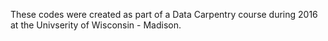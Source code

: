 These codes were created as part of a Data Carpentry course during 2016 at the Univserity of Wisconsin - Madison. 
